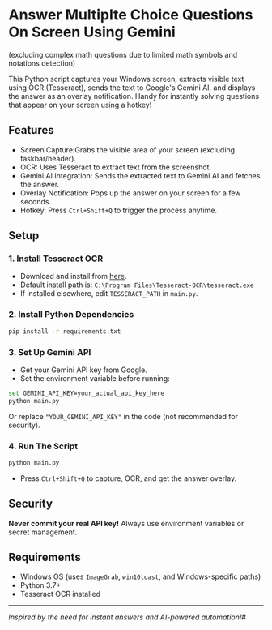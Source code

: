 # Answer Multiplte Choice Questions On Screen Using Gemini 
(excluding complex math questions due to limited math symbols and notations detection)


This Python script captures your Windows screen, extracts visible text using OCR (Tesseract), sends the text to Google's Gemini AI, and displays the answer as an overlay notification. Handy for instantly solving questions that appear on your screen using a hotkey!


## Features

- Screen Capture:Grabs the visible area of your screen (excluding taskbar/header).
- OCR: Uses Tesseract to extract text from the screenshot.
- Gemini AI Integration: Sends the extracted text to Gemini AI and fetches the answer.
- Overlay Notification: Pops up the answer on your screen for a few seconds.
- Hotkey: Press `Ctrl+Shift+Q` to trigger the process anytime.

## Setup

### 1. Install Tesseract OCR

- Download and install from [here](https://github.com/tesseract-ocr/tesseract).
- Default install path is: `C:\Program Files\Tesseract-OCR\tesseract.exe`
- If installed elsewhere, edit `TESSERACT_PATH` in `main.py`.

### 2. Install Python Dependencies

```bash
pip install -r requirements.txt
```

### 3. Set Up Gemini API

- Get your Gemini API key from Google.
- Set the environment variable before running:

```bash
set GEMINI_API_KEY=your_actual_api_key_here
python main.py
```

Or replace `"YOUR_GEMINI_API_KEY"` in the code (not recommended for security).

### 4. Run The Script

```bash
python main.py
```

- Press `Ctrl+Shift+Q` to capture, OCR, and get the answer overlay.

## Security

**Never commit your real API key!** Always use environment variables or secret management.

## Requirements

- Windows OS (uses `ImageGrab`, `win10toast`, and Windows-specific paths)
- Python 3.7+
- Tesseract OCR installed


---

*Inspired by the need for instant answers and AI-powered automation!*#  
 
 
